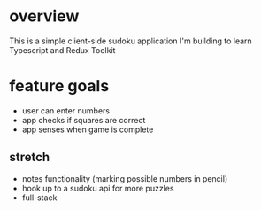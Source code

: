 # overview

This is a simple client-side sudoku application I'm building to learn Typescript and Redux Toolkit

# feature goals

- user can enter numbers
- app checks if squares are correct
- app senses when game is complete

## stretch

- notes functionality (marking possible numbers in pencil)
- hook up to a sudoku api for more puzzles
- full-stack

